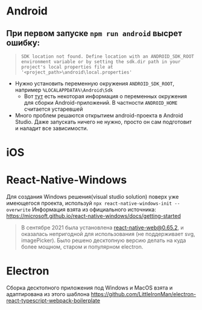 # Android
## При первом запуске `npm run android` высрет ошибку:
> `SDK location not found. Define location with an ANDROID_SDK_ROOT environment variable or by setting the sdk.dir path in your project's local properties file at '<project_path>\android\local.properties'`
- Нужно установить переменную окружения `ANDROID_SDK_ROOT`, например `%LOCALAPPDATA%\Android\Sdk`
	- Вот [тут](https://stackoverflow.com/questions/23042638/how-do-i-set-android-sdk-home-environment-variable) есть некоторая информация о переменных окружения для сборки Android-приложений. В частности `ANDROID_HOME` считается устаревшей
- Много проблем решаются открытием android-проекта в Android Studio. Даже запускать ничего не нужно, просто он сам подготовит и наладит все зависимости.

# iOS

# React-Native-Windows
Для создания Windows решения(visual studio solution) поверх уже имеющегося проекта, используй `npx react-native-windows-init --overwrite`
Информация взята из официального источника: https://microsoft.github.io/react-native-windows/docs/getting-started

> В сентябре 2021 была установлена react-native-web@0.65.2, и оказалась непригодной для использования (не поддерживает svg, imagePicker).
Было решено десктопную версию делать на куда более мощном, старом и популярном electron.

# Electron
Сборка десктопного приложения под Windows и MacOS взята и адаптирована из этого шаблона https://github.com/LittleIronMan/electron-react-typescript-webpack-boilerplate